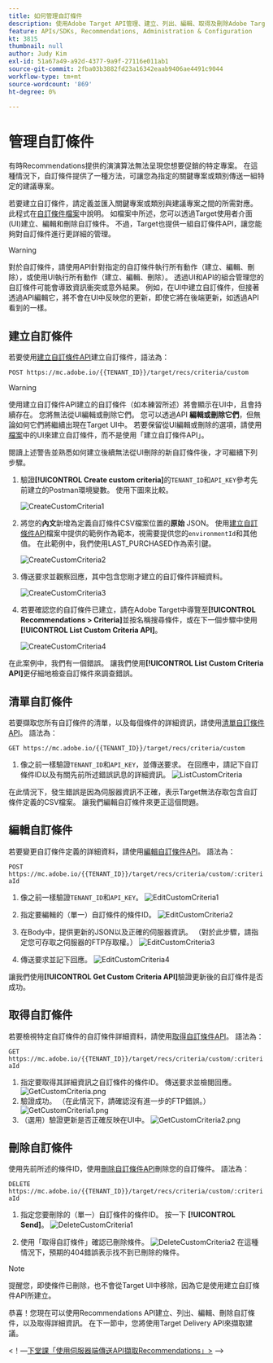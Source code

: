 ```yaml
---
title: 如何管理自訂條件
description: 使用Adobe Target API管理、建立、列出、編輯、取得及刪除Adobe Target Recommendations條件所需的步驟。
feature: APIs/SDKs, Recommendations, Administration & Configuration
kt: 3815
thumbnail: null
author: Judy Kim
exl-id: 51a67a49-a92d-4377-9a9f-27116e011ab1
source-git-commit: 2fba03b3882fd23a16342eaab9406ae4491c9044
workflow-type: tm+mt
source-wordcount: '869'
ht-degree: 0%

---
```


# 管理自訂條件

有時Recommendations提供的演演算法無法呈現您想要促銷的特定專案。 在這種情況下，自訂條件提供了一種方法，可讓您為指定的關鍵專案或類別傳送一組特定的建議專案。

若要建立自訂條件，請定義並匯入關鍵專案或類別與建議專案之間的所需對應。 此程式在[自訂條件檔案](https://experienceleague.adobe.com/docs/target/using/recommendations/criteria/recommendations-csv.html?lang=zh-Hant)中說明。 如檔案中所述，您可以透過Target使用者介面(UI)建立、編輯和刪除自訂條件。 不過，Target也提供一組自訂條件API，讓您能夠對自訂條件進行更詳細的管理。

>[!WARNING]
>
>對於自訂條件，請使用API針對指定的自訂條件執行所有動作（建立、編輯、刪除），或使用UI執行所有動作（建立、編輯、刪除）。 透過UI和API的組合管理您的自訂條件可能會導致資訊衝突或意外結果。 例如，在UI中建立自訂條件，但接著透過API編輯它，將不會在UI中反映您的更新，即使它將在後端更新，如透過API看到的一樣。

## 建立自訂條件

若要使用[建立自訂條件API](https://developer.adobe.com/target/administer/recommendations-api/#operation/createCriteriaCustom)建立自訂條件，語法為：

`POST https://mc.adobe.io/{{TENANT_ID}}/target/recs/criteria/custom`

>[!WARNING]
>
>使用建立自訂條件API建立的自訂條件（如本練習所述）將會顯示在UI中，且會持續存在。 您將無法從UI編輯或刪除它們。 您可以透過API **編輯或刪除它們**，但無論如何它們將繼續出現在Target UI中。 若要保留從UI編輯或刪除的選項，請使用[檔案](https://experienceleague.adobe.com/docs/target/using/recommendations/criteria/recommendations-csv.html?lang=zh-Hant)中的UI來建立自訂條件，而不是使用「建立自訂條件API」。

閱讀上述警告並熟悉如何建立後續無法從UI刪除的新自訂條件後，才可繼續下列步驟。

1. 驗證&#x200B;**[!UICONTROL Create custom criteria]**&#x200B;的`TENANT_ID`和`API_KEY`參考先前建立的Postman環境變數。 使用下圖來比較。

   ![CreateCustomCriteria1](assets/CreateCustomCriteria1.png)

1. 將您的&#x200B;**內文**&#x200B;新增為定義自訂條件CSV檔案位置的&#x200B;**原始** JSON。 使用[建立自訂條件API](https://developer.adobe.com/target/administer/recommendations-api/#operation/getAllCriteriaCustom)檔案中提供的範例作為範本，視需要提供您的`environmentId`和其他值。 在此範例中，我們使用LAST_PURCHASED作為索引鍵。

   ![CreateCustomCriteria2](assets/CreateCustomCriteria2.png)

1. 傳送要求並觀察回應，其中包含您剛才建立的自訂條件詳細資料。

   ![CreateCustomCriteria3](assets/CreateCustomCriteria3.png)

1. 若要確認您的自訂條件已建立，請在Adobe Target中導覽至&#x200B;**[!UICONTROL Recommendations > Criteria]**&#x200B;並按名稱搜尋條件，或在下一個步驟中使用&#x200B;**[!UICONTROL List Custom Criteria API]**。

   ![CreateCustomCriteria4](assets/CreateCustomCriteria4.png)

在此案例中，我們有一個錯誤。 讓我們使用&#x200B;**[!UICONTROL List Custom Criteria API]**&#x200B;更仔細地檢查自訂條件來調查錯誤。

## 清單自訂條件

若要擷取您所有自訂條件的清單，以及每個條件的詳細資訊，請使用[清單自訂條件API](https://developer.adobe.com/target/administer/recommendations-api/#operation/getAllCriteriaCustom)。 語法為：

`GET https://mc.adobe.io/{{TENANT_ID}}/target/recs/criteria/custom`

1. 像之前一樣驗證`TENANT_ID`和`API_KEY`，並傳送要求。 在回應中，請記下自訂條件ID以及有關先前所述錯誤訊息的詳細資訊。
   ![ListCustomCriteria](assets/ListCustomCriteria.png)

在此情況下，發生錯誤是因為伺服器資訊不正確，表示Target無法存取包含自訂條件定義的CSV檔案。 讓我們編輯自訂條件來更正這個問題。

## 編輯自訂條件

若要變更自訂條件定義的詳細資料，請使用[編輯自訂條件API](https://developer.adobe.com/target/administer/recommendations-api/#operation/updateCriteriaCustom)。 語法為：

`POST https://mc.adobe.io/{{TENANT_ID}}/target/recs/criteria/custom/:criteriaId`

1. 像之前一樣驗證`TENANT_ID`和`API_KEY`。
   ![EditCustomCriteria1](assets/EditCustomCriteria1.png)

1. 指定要編輯的（單一）自訂條件的條件ID。
   ![EditCustomCriteria2](assets/EditCustomCriteria2.png)

1. 在Body中，提供更新的JSON以及正確的伺服器資訊。 （對於此步驟，請指定您可存取之伺服器的FTP存取權。）
   ![EditCustomCriteria3](assets/EditCustomCriteria3.png)

1. 傳送要求並記下回應。
   ![EditCustomCriteria4](assets/EditCustomCriteria4.png)

讓我們使用&#x200B;**[!UICONTROL Get Custom Criteria API]**&#x200B;驗證更新後的自訂條件是否成功。

## 取得自訂條件

若要檢視特定自訂條件的自訂條件詳細資料，請使用[取得自訂條件API](https://developer.adobe.com/target/administer/recommendations-api/#operation/getCriteriaCustom)。 語法為：

`GET https://mc.adobe.io/{{TENANT_ID}}/target/recs/criteria/custom/:criteriaId`

1. 指定要取得其詳細資訊之自訂條件的條件ID。 傳送要求並檢閱回應。
   ![GetCustomCriteria.png](assets/GetCustomCriteria.png)
1. 驗證成功。 （在此情況下，請確認沒有進一步的FTP錯誤。）
   ![GetCustomCriteria1.png](assets/GetCustomCriteria1.png)
1. （選用）驗證更新是否正確反映在UI中。
   ![GetCustomCriteria2.png](assets/GetCustomCriteria2.png)

## 刪除自訂條件

使用先前所述的條件ID，使用[刪除自訂條件API](https://developer.adobe.com/target/administer/recommendations-api/#operation/deleteCriteriaCustom)刪除您的自訂條件。 語法為：

`DELETE https://mc.adobe.io/{{TENANT_ID}}/target/recs/criteria/custom/:criteriaId`

1. 指定您要刪除的（單一）自訂條件的條件ID。 按一下 **[!UICONTROL Send]**。
   ![DeleteCustomCriteria1](assets/DeleteCustomCriteria1.png)

1. 使用「取得自訂條件」確認已刪除條件。
   ![DeleteCustomCriteria2](assets/DeleteCustomCriteria2.png)
在這種情況下，預期的404錯誤表示找不到已刪除的條件。

>[!NOTE]
>
>提醒您，即使條件已刪除，也不會從Target UI中移除，因為它是使用建立自訂條件API所建立。

恭喜！您現在可以使用Recommendations API建立、列出、編輯、刪除自訂條件，以及取得詳細資訊。 在下一節中，您將使用Target Delivery API來擷取建議。

&lt;！—[下堂課「使用伺服器端傳送API擷取Recommendations」>](fetch-recs-server-side-delivery-api.md) —>
